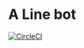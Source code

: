 A Line bot
============
[![CircleCI](https://circleci.com/gh/Spiderpowa/line-bot-freedan-eat-momo.svg?style=svg)](https://circleci.com/gh/Spiderpowa/line-bot-freedan-eat-momo)
